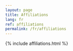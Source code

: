 ```yaml
---
layout: page
title: Affiliations
lang: fr
ref: affiliations
permalink: /fr/affiliations
---
```


{% include affiliations.html %}
